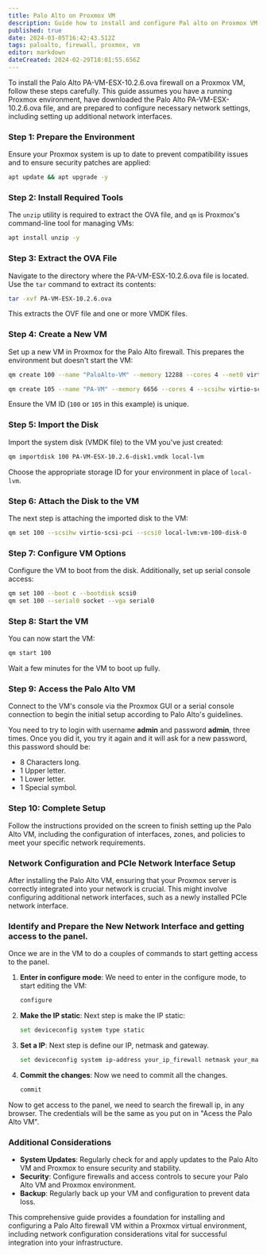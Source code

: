```yaml
---
title: Palo Alto on Proxmox VM
description: Guide how to install and configure Pal alto on Proxmox VM
published: true
date: 2024-03-05T16:42:43.512Z
tags: paloalto, firewall, proxmox, vm
editor: markdown
dateCreated: 2024-02-29T18:01:55.656Z
---
```


To install the Palo Alto PA-VM-ESX-10.2.6.ova firewall on a Proxmox VM, follow these steps carefully. This guide assumes you have a running Proxmox environment, have downloaded the Palo Alto PA-VM-ESX-10.2.6.ova file, and are prepared to configure necessary network settings, including setting up additional network interfaces.

### Step 1: Prepare the Environment

Ensure your Proxmox system is up to date to prevent compatibility issues and to ensure security patches are applied:

```bash
apt update && apt upgrade -y
```

### Step 2: Install Required Tools

The `unzip` utility is required to extract the OVA file, and `qm` is Proxmox's command-line tool for managing VMs:

```bash
apt install unzip -y
```

### Step 3: Extract the OVA File

Navigate to the directory where the PA-VM-ESX-10.2.6.ova file is located. Use the `tar` command to extract its contents:

```bash
tar -xvf PA-VM-ESX-10.2.6.ova
```

This extracts the OVF file and one or more VMDK files.

### Step 4: Create a New VM

Set up a new VM in Proxmox for the Palo Alto firewall. This prepares the environment but doesn't start the VM:

```bash
qm create 100 --name "PaloAlto-VM" --memory 12288 --cores 4 --net0 virtio,bridge=vmbr0 --net1 virtio,bridge=vmbr1
```
```bash
qm create 105 --name "PA-VM" --memory 6656 --cores 4 --scsihw virtio-scsi-pci --hotplug disk,network,usb,cpu --serial0 socket --boot order='virtio0' --net0 virtio,bridge=vmbr0 --net1 virtio,bridge=vmbr0 --net2 virtio,bridge=vmbr1
```
Ensure the VM ID (`100` or `105` in this example) is unique.

### Step 5: Import the Disk

Import the system disk (VMDK file) to the VM you've just created:

```bash
qm importdisk 100 PA-VM-ESX-10.2.6-disk1.vmdk local-lvm
```

Choose the appropriate storage ID for your environment in place of `local-lvm`.

### Step 6: Attach the Disk to the VM

The next step is attaching the imported disk to the VM:

```bash
qm set 100 --scsihw virtio-scsi-pci --scsi0 local-lvm:vm-100-disk-0
```

### Step 7: Configure VM Options

Configure the VM to boot from the disk. Additionally, set up serial console access:

```bash
qm set 100 --boot c --bootdisk scsi0
qm set 100 --serial0 socket --vga serial0
```

### Step 8: Start the VM

You can now start the VM:

```bash
qm start 100
```

Wait a few minutes for the VM to boot up fully.

### Step 9: Access the Palo Alto VM

Connect to the VM's console via the Proxmox GUI or a serial console connection to begin the initial setup according to Palo Alto's guidelines.

You need to try to login with username **admin** and password **admin**, three times. Once you did it, you try it again and it will ask for a new password, this password should be:
- 8 Characters long.
- 1 Upper letter.
- 1 Lower letter.
- 1 Special symbol.

### Step 10: Complete Setup

Follow the instructions provided on the screen to finish setting up the Palo Alto VM, including the configuration of interfaces, zones, and policies to meet your specific network requirements.

### Network Configuration and PCIe Network Interface Setup

After installing the Palo Alto VM, ensuring that your Proxmox server is correctly integrated into your network is crucial. This might involve configuring additional network interfaces, such as a newly installed PCIe network interface.

### Identify and Prepare the New Network Interface and getting access to the panel.

Once we are in the VM to do a couples of commands to start getting access to the panel.

1. **Enter in configure mode**: We need to enter in the configure mode, to start editing the VM:

   ```bash
   configure
   ```

2. **Make the IP static**: Next step is make the IP static:

   ```bash
   set deviceconfig system type static
   ```

3. **Set a IP**: Next step is define our IP, netmask and gateway.

    ```bash
   set deviceconfig system ip-address your_ip_firewall netmask your_mask default-gateway your_gateway_ip
   ```

4. **Commit the changes**: Now we need to commit all the changes.

   ```bash
   commit
   ```
   
Now to get access to the panel, we need to search the firewall ip, in any browser. The credentials will be the same as you put on in "Acess the Palo Alto VM".

### Additional Considerations

- **System Updates**: Regularly check for and apply updates to the Palo Alto VM and Proxmox to ensure security and stability.
- **Security**: Configure firewalls and access controls to secure your Palo Alto VM and Proxmox environment.
- **Backup**: Regularly back up your VM and configuration to prevent data loss.

This comprehensive guide provides a foundation for installing and configuring a Palo Alto firewall VM within a Proxmox virtual environment, including network configuration considerations vital for successful integration into your infrastructure.

